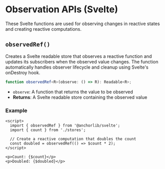 # Observation APIs (Svelte)

These Svelte functions are used for observing changes in reactive states and creating reactive computations.

## `observedRef()`

Creates a Svelte readable store that observes a reactive function and updates its subscribers when the observed value changes. The function automatically handles observer lifecycle and cleanup using Svelte's onDestroy hook.

```typescript
function observedRef<R>(observe: () => R): Readable<R>;
```

- `observe`: A function that returns the value to be observed
- **Returns**: A Svelte readable store containing the observed value

### Example

```svelte
<script>
  import { observedRef } from '@anchorlib/svelte';
  import { count } from './stores';

  // Create a reactive computation that doubles the count
  const doubled = observedRef(() => $count * 2);
</script>

<p>Count: {$count}</p>
<p>Doubled: {$doubled}</p>
```
